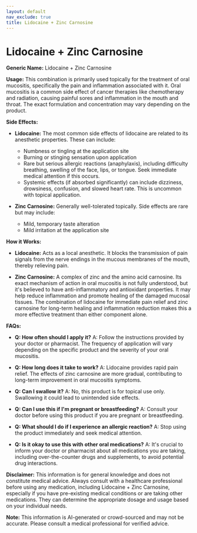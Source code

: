```yaml
---
layout: default
nav_exclude: true
title: Lidocaine + Zinc Carnosine
---
```


# Lidocaine + Zinc Carnosine

**Generic Name:** Lidocaine + Zinc Carnosine

**Usage:**  This combination is primarily used topically for the treatment of oral mucositis, specifically the pain and inflammation associated with it. Oral mucositis is a common side effect of cancer therapies like chemotherapy and radiation, causing painful sores and inflammation in the mouth and throat.  The exact formulation and concentration may vary depending on the product.

**Side Effects:**

* **Lidocaine:**  The most common side effects of lidocaine are related to its anesthetic properties.  These can include:
    * Numbness or tingling at the application site
    * Burning or stinging sensation upon application
    * Rare but serious allergic reactions (anaphylaxis), including difficulty breathing, swelling of the face, lips, or tongue.  Seek immediate medical attention if this occurs.
    * Systemic effects (if absorbed significantly) can include dizziness, drowsiness, confusion, and slowed heart rate. This is uncommon with topical application.

* **Zinc Carnosine:** Generally well-tolerated topically. Side effects are rare but may include:
    * Mild, temporary taste alteration
    * Mild irritation at the application site

**How it Works:**

* **Lidocaine:** Acts as a local anesthetic.  It blocks the transmission of pain signals from the nerve endings in the mucous membranes of the mouth, thereby relieving pain.

* **Zinc Carnosine:** A complex of zinc and the amino acid carnosine.  Its exact mechanism of action in oral mucositis is not fully understood, but it's believed to have anti-inflammatory and antioxidant properties. It may help reduce inflammation and promote healing of the damaged mucosal tissues. The combination of lidocaine for immediate pain relief and zinc carnosine for long-term healing and inflammation reduction makes this a more effective treatment than either component alone.


**FAQs:**

* **Q: How often should I apply it?** A:  Follow the instructions provided by your doctor or pharmacist. The frequency of application will vary depending on the specific product and the severity of your oral mucositis.

* **Q: How long does it take to work?** A: Lidocaine provides rapid pain relief. The effects of zinc carnosine are more gradual, contributing to long-term improvement in oral mucositis symptoms.

* **Q: Can I swallow it?** A: No, this product is for topical use only. Swallowing it could lead to unintended side effects.

* **Q: Can I use this if I'm pregnant or breastfeeding?** A: Consult your doctor before using this product if you are pregnant or breastfeeding.

* **Q: What should I do if I experience an allergic reaction?** A: Stop using the product immediately and seek medical attention.

* **Q:  Is it okay to use this with other oral medications?** A: It's crucial to inform your doctor or pharmacist about all medications you are taking, including over-the-counter drugs and supplements, to avoid potential drug interactions.

**Disclaimer:** This information is for general knowledge and does not constitute medical advice. Always consult with a healthcare professional before using any medication, including Lidocaine + Zinc Carnosine, especially if you have pre-existing medical conditions or are taking other medications.  They can determine the appropriate dosage and usage based on your individual needs.


**Note:** This information is AI-generated or crowd-sourced and may not be accurate. Please consult a medical professional for verified advice.